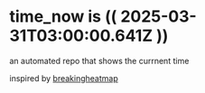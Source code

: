 # time_now is (( 2025-03-31T03:00:00.641Z ))

an automated repo that shows the currnent time

inspired by [breakingheatmap](https://github.com/breakingheatmap/breakingheatmap)